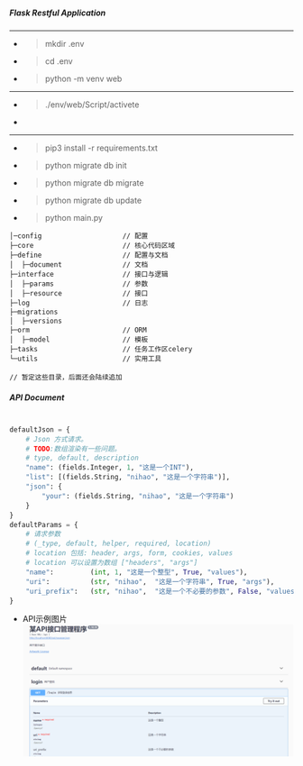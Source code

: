 ##### Flask Restful Application

---

* >mkdir .env
  > 
* >cd .env
  > 
* >python -m venv web 
  >
---
 
* > ./env/web/Script/activete 
* >
---
  > 
* > pip3 install -r requirements.txt

* > python migrate db init 

* > python migrate db migrate 

* > python migrate db update

* > python main.py


```
│─config                    // 配置
├─core                      // 核心代码区域
├─define                    // 配置与文档
│  ├─document               // 文档
├─interface                 // 接口与逻辑
│  ├─params                 // 参数
│  ├─resource               // 接口
├─log                       // 日志
├─migrations                
│  ├─versions
├─orm                       // ORM
│  ├─model                  // 模板
├─tasks                     // 任务工作区celery
└─utils                     // 实用工具

// 暂定这些目录，后面还会陆续追加

```
##### API Document
```python

defaultJson = {
    # Json 方式请求。
    # TODO:数组渲染有一些问题。
    # type, default, description
    "name": (fields.Integer, 1, "这是一个INT"),
    "list": [(fields.String, "nihao", "这是一个字符串")],
    "json": {
        "your": (fields.String, "nihao", "这是一个字符串")
    }
}
defaultParams = {
    # 请求参数
    # (_type, default, helper, required, location)
    # location 包括: header, args, form, cookies, values
    # location 可以设置为数组 ["headers", "args"]
    "name":         (int, 1, "这是一个整型", True, "values"),
    "uri":          (str, "nihao",  "这是一个字符串", True, "args"),
    "uri_prefix":   (str, "nihao",  "这是一个不必要的参数", False, "values"),
}

```
* API示例图片
![API示例图片](./img/api.png)


